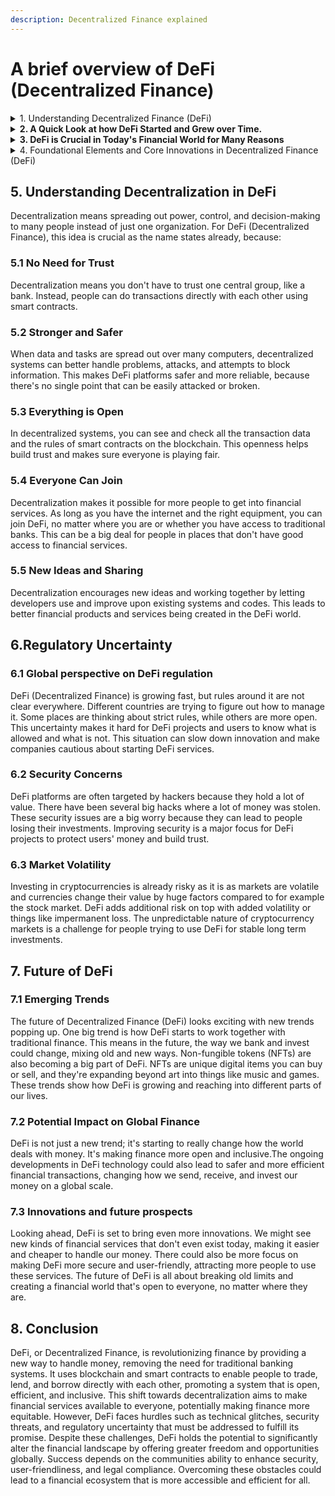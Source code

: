 ```yaml
---
description: Decentralized Finance explained
---
```


# A brief overview of DeFi (Decentralized Finance)

<details>

<summary>1. Understanding Decentralized Finance (DeFi)</summary>

Decentralized Finance, or DeFi for short, is a new kind of financial technology based on blockchain technology. It's a fresh take on the old banking system, doing away with the need for central financial entities like banks or stock exchanges. Instead, it uses smart contracts on blockchain technology to offer those services.

DeFi makes it easier, more efficient, and safer to handle money, allowing people to lend, borrow, and trade directly with each other without the extra costs and rules that usually come with traditional banks.

</details>

<details>

<summary><strong>2. A Quick Look at how DeFi Started and Grew over Time.</strong></summary>

The story of DeFi, starts with the launch of Bitcoin in 2009. The term "DeFi" became well-known in 2017, thanks to projects like MakerDAO, which introduced decentralized stablecoins. Since then, DeFi has grown a lot, bringing new protocols and applications.

By 2019, decentralized exchanges (DEXs) such as Uniswap became popular. These platforms let people swap cryptocurrencies directly, without needing a middleman. This was a big step forward for trading in the DeFi world.

In 2020, DeFi really took off, with the total value locked in smart contracts reaching billions. People got into yield farming, which means providing funds to DeFi projects to earn tokens or rewards in return.

However, this fast growth brought issues like high fees on Ethereum, smart contract bugs and security worries. This led to the rise of other blockchain networks like Binance Smart Chain, Solana, and Polygon, which offer cheaper and faster transactions.

2021 saw even more growth in DeFi, introducing new ideas like decentralized insurance and lending platforms. Even traditional financial companies started getting involved with DeFi projects. Layer 2 solutions, which use Optimistic Roll Ups were invented. In projects like Optimism and Arbitrum this was used to circumvent the slower speed of Ethereum to make it more scalable. In late 2021 the Alonzo hardfork opened the gates for Defi on Cardano. Since then many new projects like Lenfi , Minswap etc have been created.

Today, DeFi is still growing and changing, working on making things scalable, interoperable, and in line with regulations. It's becoming a big part of finance, offering new ways to do financial services, international payments and making financial tools more accessible to everyone.

</details>

<details>

<summary><strong>3. DeFi is Crucial in Today's Financial World for Many Reasons</strong></summary>

* Expanding Financial Inclusion through DeFi DeFi democratizes access to the global financial community by enabling individuals without traditional banking services to participate, particularly in regions without access to a traditional banking system. By eliminating intermediaries and gatekeepers, it simplifies engagement in financial activities such as lending, borrowing, and investing, broadening access for a larger audience.
* Clear and trackable: DeFi is built on blockchain, making every transaction transparent and permanent. Everything is recorded publicly, increasing trust and reducing fraud risk.
* Better security: DeFi uses smart contracts that execute transactions based on strict rulesets, removing the need for intermediaries and lowering the chance of mistakes or tampering.
* Control over your money: DeFi lets people fully manage their assets. Users keep and control their cryptocurrencies directly, offering greater financial autonomy.
* Spurring new ideas: DeFi encourages new financial tools and services, through a platform for developers to innovate, potentially changing finance as we know it.
* No trust issues: Traditional finance often involves the risk of someone not meeting their obligations. DeFi's smart contracts mean transactions happen without needing to trust the other party, as they're based on set rules.

DeFi aims to make the financial world more open, fair, and innovative, offering control, opportunities, and safety to its users while encouraging new financial models and inclusion.

</details>

<details>

<summary>4. Foundational Elements and Core Innovations in Decentralized Finance (DeFi)</summary>

Cryptocurrencies like Ethereum, Bitcoin, and Cardano form the foundation of Decentralized Finance (DeFi), and allow for transactions, buying, trading and selling.

#### 4.1 Blockchain Technology: The Foundation of DeFi

Blockchain technology is the backbone of DeFi, providing a secure, transparent, and immutable record-keeping system. It enables decentralized transactions and is the underlying platform for the development of smart contracts. Decentralization also eliminates the need for central financial authorities and intermediaries.

#### 4.2. Smart Contracts and Interoperability

Smart contracts are self-executing contracts with the terms of the agreement directly written into code automate and enforce the terms of DeFi transactions. They carry out specific actions automatically when certain rules in the contract are met. For instance, a smart contract can move money from one person to another after a set amount of time or when something specific happens. Interoperability across diverse blockchain networks allows for seamless interaction within the DeFi ecosystem, broadening the scope of services and capabilities.

#### 4.3. Tokenization

In the blockchain exosystem tokens refer to assets that can hold value and information, thus allowing transfer and storage. There are a ton of different tokens available that can be categorized by their use case. Examples are security tokens, utility tokens or currency tokens. Tokenization plays a crucial role as it enables onverting real-world assets into digital tokens for easy trading and integration into the DeFi space.

#### 4.4 Decentralized Exchanges (DEXs)

DEXs allow for direct asset trading between parties without central intermediaries. Unlike Centralized Exchanges (CEXs), which are operated by a single entity holding users' funds, DEXs enable users to retain control over their assets, trading directly from their wallets. This model offers increased security, privacy, and control, though it may face challenges in transaction speed and liquidity compared to CEXs.

#### 4.5 Lending and Borrowing Platforms

DeFi has revolutionized lending and borrowing by facilitating direct transactions between individuals through smart contracts. Users can lend their digital currencies in pooled platforms, earning interest, or borrow by providing collateral. This system offers greater accessibility, control, security, and efficiency than traditional banking, with the flexibility to meet diverse financial needs.

#### 4.6 Stablecoins: The Stability Factor

Stablecoins are digital currencies pegged to stable assets like fiat currencies, providing a less volatile option for DeFi transactions. They enable users to trade, save, and lend with confidence, acting as a bridge between the traditional financial system and the DeFi ecosystem.

#### 4.7 Yield Farming and Liquidity Mining

These innovative DeFi strategies allow users to earn rewards by providing liquidity to DeFi platforms. Yield farming involves lending cryptocurrencies for interest, while liquidity mining allows users to contribute to a liquidity pool, facilitating easier and faster trades on the platform. Both methods support the DeFi system's functioning and offer users ways to earn passive income.

#### 4.8 Governance Tokens and Auditing

Governance tokens give users a say in the development and operation of DeFi protocols, fostering a community-driven approach to finance. Robust auditing and security practices are vital for maintaining trust and reliability in the DeFi ecosystem, ensuring the integrity of smart contracts and the safety of users' assets.

</details>

## 5. Understanding Decentralization in DeFi

Decentralization means spreading out power, control, and decision-making to many people instead of just one organization. For DeFi (Decentralized Finance), this idea is crucial as the name states already, because:

### 5.1 No Need for Trust

Decentralization means you don't have to trust one central group, like a bank. Instead, people can do transactions directly with each other using smart contracts.

### 5.2 Stronger and Safer

When data and tasks are spread out over many computers, decentralized systems can better handle problems, attacks, and attempts to block information. This makes DeFi platforms safer and more reliable, because there's no single point that can be easily attacked or broken.

### 5.3 Everything is Open

In decentralized systems, you can see and check all the transaction data and the rules of smart contracts on the blockchain. This openness helps build trust and makes sure everyone is playing fair.

### 5.4 Everyone Can Join

Decentralization makes it possible for more people to get into financial services. As long as you have the internet and the right equipment, you can join DeFi, no matter where you are or whether you have access to traditional banks. This can be a big deal for people in places that don't have good access to financial services.

### 5.5 New Ideas and Sharing

Decentralization encourages new ideas and working together by letting developers use and improve upon existing systems and codes. This leads to better financial products and services being created in the DeFi world.

## 6.Regulatory Uncertainty

### 6.1 Global perspective on DeFi regulation

DeFi (Decentralized Finance) is growing fast, but rules around it are not clear everywhere. Different countries are trying to figure out how to manage it. Some places are thinking about strict rules, while others are more open. This uncertainty makes it hard for DeFi projects and users to know what is allowed and what is not. This situation can slow down innovation and make companies cautious about starting DeFi services​​.

### 6.2 Security Concerns

DeFi platforms are often targeted by hackers because they hold a lot of value. There have been several big hacks where a lot of money was stolen. These security issues are a big worry because they can lead to people losing their investments. Improving security is a major focus for DeFi projects to protect users' money and build trust​​​​.

### 6.3 Market Volatility

Investing in cryptocurrencies is already risky as it is as markets are volatile and currencies change their value by huge factors compared to for example the stock market. DeFi adds additional risk on top with added volatility or things like impermanent loss. The unpredictable nature of cryptocurrency markets is a challenge for people trying to use DeFi for stable long term investments​.

## 7. Future of DeFi

### 7.1 Emerging Trends

The future of Decentralized Finance (DeFi) looks exciting with new trends popping up. One big trend is how DeFi starts to work together with traditional finance. This means in the future, the way we bank and invest could change, mixing old and new ways. Non-fungible tokens (NFTs) are also becoming a big part of DeFi. NFTs are unique digital items you can buy or sell, and they're expanding beyond art into things like music and games. These trends show how DeFi is growing and reaching into different parts of our lives​​​​.

### 7.2 Potential Impact on Global Finance

DeFi is not just a new trend; it's starting to really change how the world deals with money. It's making finance more open and inclusive.The ongoing developments in DeFi technology could also lead to safer and more efficient financial transactions, changing how we send, receive, and invest our money on a global scale.

### 7.3 Innovations and future prospects

Looking ahead, DeFi is set to bring even more innovations. We might see new kinds of financial services that don't even exist today, making it easier and cheaper to handle our money. There could also be more focus on making DeFi more secure and user-friendly, attracting more people to use these services. The future of DeFi is all about breaking old limits and creating a financial world that's open to everyone, no matter where they are.

## 8. Conclusion

DeFi, or Decentralized Finance, is revolutionizing finance by providing a new way to handle money, removing the need for traditional banking systems. It uses blockchain and smart contracts to enable people to trade, lend, and borrow directly with each other, promoting a system that is open, efficient, and inclusive. This shift towards decentralization aims to make financial services available to everyone, potentially making finance more equitable. However, DeFi faces hurdles such as technical glitches, security threats, and regulatory uncertainty that must be addressed to fulfill its promise. Despite these challenges, DeFi holds the potential to significantly alter the financial landscape by offering greater freedom and opportunities globally. Success depends on the communities ability to enhance security, user-friendliness, and legal compliance. Overcoming these obstacles could lead to a financial ecosystem that is more accessible and efficient for all.
